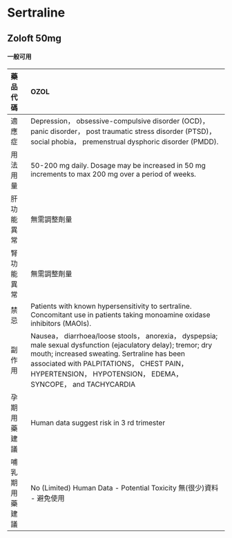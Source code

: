 # Sertraline

## Zoloft 50mg

#### 一般可用

| 藥品代碼       | OZOL                                                                                                                                                                                                                                                                       |
|:---------------|:---------------------------------------------------------------------------------------------------------------------------------------------------------------------------------------------------------------------------------------------------------------------------|
| 適應症         | Depression， obsessive-compulsive disorder (OCD)， panic disorder， post traumatic stress disorder (PTSD)， social phobia， premenstrual dysphoric disorder (PMDD).                                                                                                        |
| 用法用量       | 50-200 mg daily. Dosage may be increased in 50 mg increments to max 200 mg over a period of weeks.                                                                                                                                                                         |
| 肝功能異常     | 無需調整劑量                                                                                                                                                                                                                                                               |
| 腎功能異常     | 無需調整劑量                                                                                                                                                                                                                                                               |
| 禁忌           | Patients with known hypersensitivity to sertraline. Concomitant use in patients taking monoamine oxidase inhibitors (MAOIs).                                                                                                                                               |
| 副作用         | Nausea， diarrhoea/loose stools， anorexia， dyspepsia; male sexual dysfunction (ejaculatory delay); tremor; dry mouth; increased sweating. Sertraline has been associated with PALPITATIONS， CHEST PAIN， HYPERTENSION， HYPOTENSION， EDEMA， SYNCOPE， and TACHYCARDIA |
| 孕期用藥建議   | Human data suggest risk in 3 rd trimester                                                                                                                                                                                                                                  |
| 哺乳期用藥建議 | No (Limited) Human Data - Potential Toxicity 無(很少)資料 - 避免使用                                                                                                                                                                                                       |


